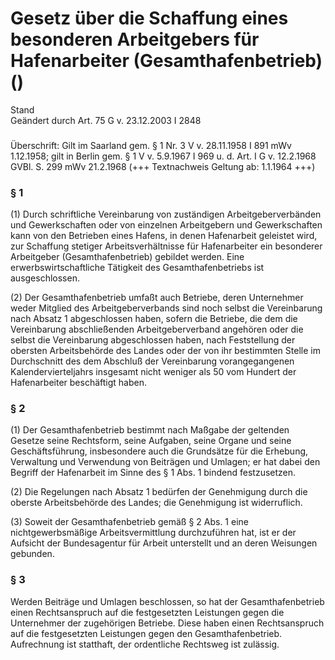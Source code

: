 Gesetz über die Schaffung eines besonderen Arbeitgebers für Hafenarbeiter (Gesamthafenbetrieb) ()
=================================================================================================

Stand  
Geändert durch Art. 75 G v. 23.12.2003 I 2848

### 

Überschrift: Gilt im Saarland gem. § 1 Nr. 3 V v. 28.11.1958 I 891 mWv 1.12.1958; gilt in Berlin gem. § 1 V v. 5.9.1967 I 969 u. d. Art. I G v. 12.2.1968 GVBl. S. 299 mWv 21.2.1968
(+++ Textnachweis Geltung ab: 1.1.1964 +++)

### § 1

(1) Durch schriftliche Vereinbarung von zuständigen Arbeitgeberverbänden und Gewerkschaften oder von einzelnen Arbeitgebern und Gewerkschaften kann von den Betrieben eines Hafens, in denen Hafenarbeit geleistet wird, zur Schaffung stetiger Arbeitsverhältnisse für Hafenarbeiter ein besonderer Arbeitgeber (Gesamthafenbetrieb) gebildet werden. Eine erwerbswirtschaftliche Tätigkeit des Gesamthafenbetriebs ist ausgeschlossen.

(2) Der Gesamthafenbetrieb umfaßt auch Betriebe, deren Unternehmer weder Mitglied des Arbeitgeberverbands sind noch selbst die Vereinbarung nach Absatz 1 abgeschlossen haben, sofern die Betriebe, die dem die Vereinbarung abschließenden Arbeitgeberverband angehören oder die selbst die Vereinbarung abgeschlossen haben, nach Feststellung der obersten Arbeitsbehörde des Landes oder der von ihr bestimmten Stelle im Durchschnitt des dem Abschluß der Vereinbarung vorangegangenen Kalendervierteljahrs insgesamt nicht weniger als 50 vom Hundert der Hafenarbeiter beschäftigt haben.

### § 2

(1) Der Gesamthafenbetrieb bestimmt nach Maßgabe der geltenden Gesetze seine Rechtsform, seine Aufgaben, seine Organe und seine Geschäftsführung, insbesondere auch die Grundsätze für die Erhebung, Verwaltung und Verwendung von Beiträgen und Umlagen; er hat dabei den Begriff der Hafenarbeit im Sinne des § 1 Abs. 1 bindend festzusetzen.

(2) Die Regelungen nach Absatz 1 bedürfen der Genehmigung durch die oberste Arbeitsbehörde des Landes; die Genehmigung ist widerruflich.

(3) Soweit der Gesamthafenbetrieb gemäß § 2 Abs. 1 eine nichtgewerbsmäßige Arbeitsvermittlung durchzuführen hat, ist er der Aufsicht der Bundesagentur für Arbeit unterstellt und an deren Weisungen gebunden.

### § 3

Werden Beiträge und Umlagen beschlossen, so hat der Gesamthafenbetrieb einen Rechtsanspruch auf die festgesetzten Leistungen gegen die Unternehmer der zugehörigen Betriebe. Diese haben einen Rechtsanspruch auf die festgesetzten Leistungen gegen den Gesamthafenbetrieb. Aufrechnung ist statthaft, der ordentliche Rechtsweg ist zulässig.

